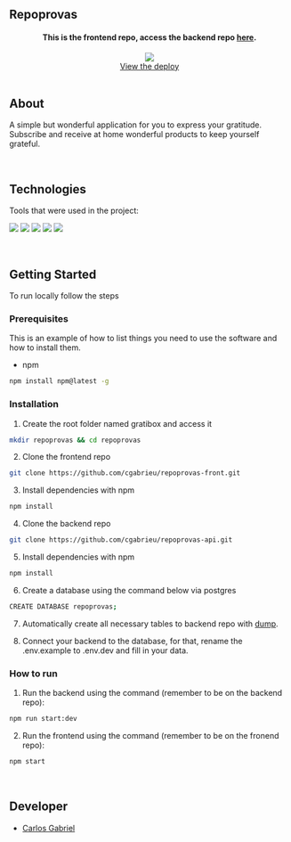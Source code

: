 ## Repoprovas

<div align="center">
  <h4>This is the frontend repo, access the backend repo <a href="https://github.com/cgabrieu/repoprovas-front">here</a>.</h4>
  <a href="https://repoprovas-front-bqaa6s681-cgabrieu.vercel.app/">
    <img src="https://user-imaaages.githubusercontent.com/25062334/144354678-760db174-fabb-41d1-a997-db36a92d044b.gif">
  </a>
    <br />
    <a href="https://repoprovas-front-bqaa6s681-cgabrieu.vercel.app/">View the deploy</a>
    <br />
</div>
  
<br/>

## About

A simple but wonderful application for you to express your gratitude. Subscribe and receive at home wonderful products to keep yourself grateful.
    
<br/>

## Technologies

Tools that were used in the project:
<p>
  <img src='https://img.shields.io/badge/React-000000?style=for-the-badge&logo=react&logoColor=white'>
  <img src='https://img.shields.io/badge/styled--components-000000?style=for-the-badge&logo=styled-components&logoColor=white'>
  <img src='https://img.shields.io/badge/eslint-000000?style=for-the-badge&logo=eslint&logoColor=white'>
  <img src='https://img.shields.io/badge/npm-000000?style=for-the-badge&logo=npm&logoColor=white'>
  <img src='https://img.shields.io/badge/Vercel-000000?style=for-the-badge&logo=vercel&logoColor=white'>
</p>
  
<br/>

## Getting Started

To run locally follow the steps

### Prerequisites

This is an example of how to list things you need to use the software and how to install them.
* npm
```sh
npm install npm@latest -g
```

### Installation

1. Create the root folder named gratibox and access it
```sh
mkdir repoprovas && cd repoprovas
```
2. Clone the frontend repo
```sh
git clone https://github.com/cgabrieu/repoprovas-front.git
```
3. Install dependencies with npm
```sh
npm install
```
4. Clone the backend repo
```sh
git clone https://github.com/cgabrieu/repoprovas-api.git
```
5. Install dependencies with npm
```sh
npm install
```
6. Create a database using the command below via postgres
```sh
CREATE DATABASE repoprovas;
```
7. Automatically create all necessary tables to backend repo with <a href="https://github.com/cgabrieu/repoprovas-api/blob/main/dump.sql">dump</a>. 

8. Connect your backend to the database, for that, rename the .env.example to .env.dev and fill in your data.

### How to run

1. Run the backend using the command (remember to be on the backend repo): 
```sh
npm run start:dev
```
2. Run the frontend using the command (remember to be on the fronend repo): 
```sh
npm start
```
  
<br/>

## Developer

* [Carlos Gabriel](https://github.com/cgabrieu)

